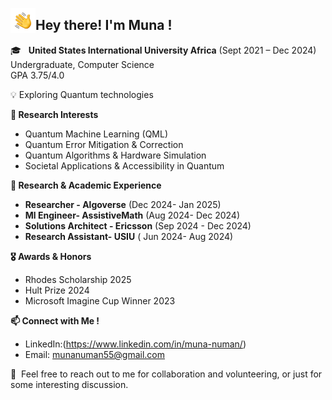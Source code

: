 <img alt="Night Coding" src="./assets/Hand%20Wave.gif" width='40' align="left"/><h2>Hey there!  I'm Muna ! </h2>

🎓 &nbsp;
**United States International University Africa** (Sept 2021 – Dec 2024)  
    Undergraduate, Computer Science  
    GPA 3.75/4.0

💡  Exploring Quantum technologies

**🔬 Research Interests**  
- Quantum Machine Learning (QML)
- Quantum Error Mitigation & Correction
- Quantum Algorithms & Hardware Simulation
- Societal Applications & Accessibility in Quantum

**💼 Research & Academic Experience**  
- **Researcher - Algoverse** (Dec 2024- Jan 2025)
- **Ml Engineer- AssistiveMath** (Aug 2024- Dec 2024)
-  **Solutions Architect - Ericsson** (Sep 2024 - Dec 2024)
- **Research Assistant- USIU** ( Jun 2024- Aug 2024)

**🎖️ Awards & Honors**  
- Rhodes Scholarship 2025
- Hult Prize 2024
- Microsoft Imagine Cup Winner 2023

 **📫 Connect with Me !**  
- LinkedIn:(https://www.linkedin.com/in/muna-numan/)
- Email: munanuman55@gmail.com

💬 &nbsp;Feel free to reach out to me for collaboration and volunteering, or just for some interesting discussion.
<p align="justify">

</p>
